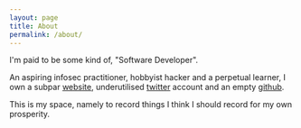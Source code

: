 ```yaml
---
layout: page
title: About
permalink: /about/
---
```


I'm paid to be some kind of, "Software Developer".

An aspiring infosec practitioner, hobbyist hacker and a perpetual learner, I own a subpar
[website](https://www.wulfgar.pro), underutilised [twitter](https://twitter.com/wulfgarpro) account and an
empty [github](https://www.github.com/wulfgarpro).

This is my space, namely to record things I think I should record for my own prosperity.
